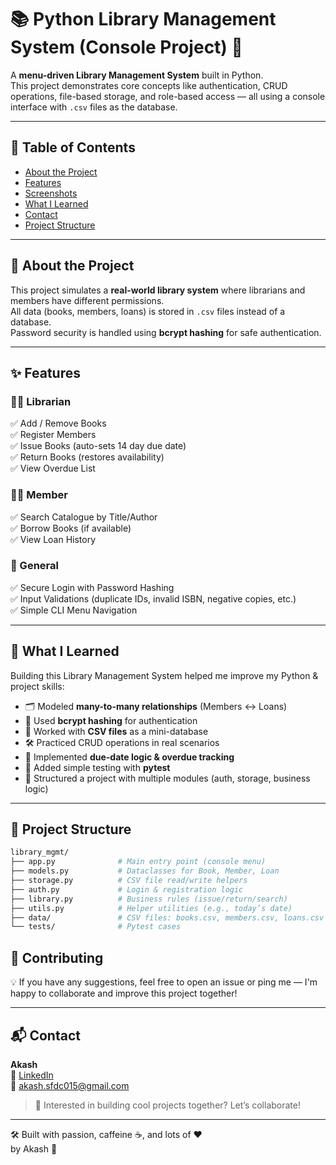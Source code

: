 # 📚 Python Library Management System (Console Project) 🚀  

A **menu-driven Library Management System** built in Python.  
This project demonstrates core concepts like authentication, CRUD operations, file-based storage, and role-based access — all using a console interface with `.csv` files as the database.  

---

## 📌 Table of Contents  
- [About the Project](#about-the-project)  
- [Features](#features)  
- [Screenshots](#screenshots)  
- [What I Learned](#what-i-learned)  
- [Contact](#contact)  
- [Project Structure](#project-structure)  

---

## 📖 About the Project  

This project simulates a **real-world library system** where librarians and members have different permissions.  
All data (books, members, loans) is stored in `.csv` files instead of a database.  
Password security is handled using **bcrypt hashing** for safe authentication.  

---

## ✨ Features  

### 👩‍🏫 Librarian  
✅ Add / Remove Books  
✅ Register Members  
✅ Issue Books (auto-sets 14 day due date)  
✅ Return Books (restores availability)  
✅ View Overdue List  

### 👨‍🎓 Member  
✅ Search Catalogue by Title/Author  
✅ Borrow Books (if available)  
✅ View Loan History  

### 🔐 General  
✅ Secure Login with Password Hashing  
✅ Input Validations (duplicate IDs, invalid ISBN, negative copies, etc.)  
✅ Simple CLI Menu Navigation  

---


## 📘 What I Learned  

Building this Library Management System helped me improve my Python & project skills:  

- 🗂️ Modeled **many-to-many relationships** (Members ↔ Loans)  
- 🔐 Used **bcrypt hashing** for authentication  
- 📁 Worked with **CSV files** as a mini-database  
- 🛠️ Practiced CRUD operations in real scenarios  
- 🔄 Implemented **due-date logic & overdue tracking**  
- 🧪 Added simple testing with **pytest**  
- 🎯 Structured a project with multiple modules (auth, storage, business logic)  

---

## 📂 Project Structure  

```bash
library_mgmt/
├── app.py              # Main entry point (console menu)
├── models.py           # Dataclasses for Book, Member, Loan
├── storage.py          # CSV file read/write helpers
├── auth.py             # Login & registration logic
├── library.py          # Business rules (issue/return/search)
├── utils.py            # Helper utilities (e.g., today’s date)
├── data/               # CSV files: books.csv, members.csv, loans.csv
└── tests/              # Pytest cases

```

## 🙌 Contributing

💡 If you have any suggestions, feel free to open an issue or ping me — I'm happy to collaborate and improve this project together!

---
 
## 📬 Contact

**Akash**  
🔗 [LinkedIn](https://www.linkedin.com)  
📧 akash.sfdc015@gmail.com  

> 🚀 Interested in building cool projects together? Let’s collaborate!

---

🛠️ Built with passion, caffeine ☕, and lots of ❤️  
by Akash 🚀
